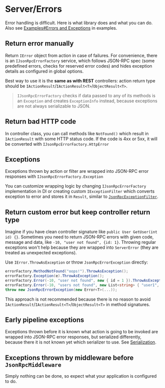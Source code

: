 # Server/Errors

Error handling is difficult. Here is what library does and what you can do. Also see [Examples#Errors and Exceptions](examples?id=errors-and-exceptions) in examples.

## Return error manually

Return `IError` object from action in case of failures. For convenience, there is an `IJsonRpcErrorFactory` service,
which follows JSON-RPC spec (some predefined errors, checks for reserved error codes)
and hides exception details as configured in global options.

Best way to use it is the **same as with REST** controllers: action return type should be `IActionResult`/`IActionResult<T>`/`ObjectResult<T>`.

> `IJsonRpcErrorFactory` checks if data passed to any of its methods is an `Exception` and creates `ExceptionInfo` instead, because exceptions are not always serializable to JSON.

## Return bad HTTP code

In controller class, you can call methods like `NotFound()` which result in `IActionResult` with some HTTP status code.
If the code is 4xx or 5xx, it will be converted with `IJsonRpcErrorFactory.HttpError`

## Exceptions

Exceptions thrown by action or filter are wrapped into JSON-RPC error responses with `IJsonRpcErrorFactory.Exception`

You can customize wrapping logic by changing `IJsonRpcErrorFactory` implementation in DI or creating custom `IExceptionFilter` which converts exception to error and stores it in `Result`, similar to [`JsonRpcExceptionFilter`](https://github.com/tochka-public/Tochka.JsonRpc/blob/master/src/Tochka.JsonRpc.Server/Filters/JsonRpcExceptionFilter.cs).

## Return custom error but keep controller return type

Imagine if you have clean controller signature like `public User GetUser(int id) {}`.
Sometimes you need to return JSON-RPC errors with given code, message and data, like `-10, "user not found", {id: 1}`. Throwing regular exceptions won't help because they are wrapped into `ServerError` (they are treated as unexpected exceptions).

Use `IError.ThrowAsException` or throw `JsonRpcErrorException` directly:

```cs
errorFactory.MethodNotFound("oops!").ThrowAsException();
errorFactory.Exception(e).ThrowAsException();
errorFactory.Error(-10, "user not found", new { id = 1 }).ThrowAsException();
errorFactory.Error(-10, "users not found", new List<string> { "user1", "user2" }).ThrowAsException();
throw new JsonRpcErrorException(new Error<T>(...));
```

This approach is not recommended because there is no reason to avoid `IActionResult`/`IActionResult<T>`/`ObjectResult<T>` in method signatures.

## Early pipeline exceptions

Exceptions thrown before it is known what action is going to be invoked are wrapped into JSON-RPC error responses, but serialized differently,
because there it is not known yet which serializer to use. See [Serialization](/docs/en/server/serialization).

## Exceptions thrown by middleware before `JsonRpcMiddleware`

Simply nothing can be done, so expect what your application is configured to do.
